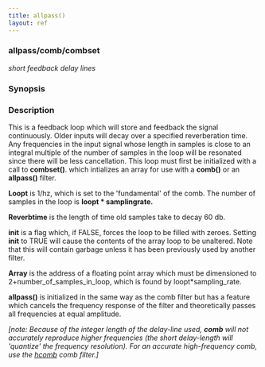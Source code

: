 ```yaml
---
title: allpass()
layout: ref
---
```


### allpass/comb/combset

*short feedback delay lines*  
  

### Synopsis

### Description

This is a feedback loop which will store and feedback the signal
continuously. Older inputs will decay over a specified reverberation
time. Any frequencies in the input signal whose length in samples is
close to an integral multiple of the number of samples in the loop will
be resonated since there will be less cancellation. This loop must first
be initialized with a call to **combset()**. which intializes an array
for use with a **comb()** or an **allpass()** filter.

**Loopt** is 1/hz, which is set to the 'fundamental' of the comb. The
number of samples in the loop is **loopt \* samplingrate.**

**Reverbtime** is the length of time old samples take to decay 60 db.

**init** is a flag which, if FALSE, forces the loop to be filled with
zeroes. Setting **init** to TRUE will cause the contents of the array
loop to be unaltered. Note that this will contain garbage unless it has
been previously used by another filter.

**Array** is the address of a floating point array which must be
dimensioned to 2+number\_of\_samples\_in\_loop, which is found by
loopt\*sampling\_rate.

**allpass()** is initialized in the same way as the comb filter but has
a feature which cancels the frequency response of the filter and
theoretically passes all frequencies at equal amplitude.

*\[note: Because of the integer length of the delay-line used, **comb**
will not accurately reproduce higher frequencies (the short delay-length
will 'quantize' the frequency resolution). For an accurate
high-frequency comb, use the [hcomb](hcomb.html) comb filter.\]*
